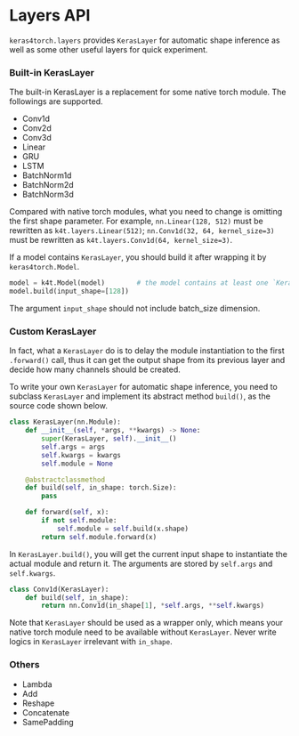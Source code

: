 # Layers API

`keras4torch.layers` provides `KerasLayer` for automatic shape inference as well as some other useful layers for quick experiment.

### Built-in KerasLayer

The built-in KerasLayer is a replacement for some native torch module. The followings are supported.

+ Conv1d
+ Conv2d
+ Conv3d
+ Linear
+ GRU
+ LSTM
+ BatchNorm1d
+ BatchNorm2d
+ BatchNorm3d

Compared with native torch modules, what you need to change is omitting the first shape parameter. For example, `nn.Linear(128, 512)` must be rewritten as `k4t.layers.Linear(512)`; `nn.Conv1d(32, 64, kernel_size=3)` must be rewritten as `k4t.layers.Conv1d(64, kernel_size=3)`.



If a model contains `KerasLayer`, you should build it after wrapping it by `keras4torch.Model`.

```python
model = k4t.Model(model) 		# the model contains at least one `KerasLayer`
model.build(input_shape=[128])
```

The argument `input_shape` should not include batch_size dimension.



### Custom KerasLayer

In fact, what a `KerasLayer` do is to delay the module instantiation to the first `.forward()` call, thus it can get the output shape from its previous layer and decide how many channels should be created.

To write your own `KerasLayer` for automatic shape inference, you need to subclass `KerasLayer` and implement its abstract method `build()`, as the source code shown below.

```python
class KerasLayer(nn.Module):
    def __init__(self, *args, **kwargs) -> None:
        super(KerasLayer, self).__init__()
        self.args = args
        self.kwargs = kwargs
        self.module = None

    @abstractclassmethod
    def build(self, in_shape: torch.Size):
        pass

    def forward(self, x):
        if not self.module:
            self.module = self.build(x.shape)
        return self.module.forward(x)
```

In `KerasLayer.build()`, you will get the current input shape to instantiate the actual module and return it. The arguments are stored by `self.args` and `self.kwargs`.

```python
class Conv1d(KerasLayer):
    def build(self, in_shape):
        return nn.Conv1d(in_shape[1], *self.args, **self.kwargs)
```

Note that `KerasLayer` should be used as a wrapper only, which means your native torch module need to be available without `KerasLayer`. Never write logics in `KerasLayer` irrelevant with `in_shape`.



### Others

+ Lambda
+ Add
+ Reshape
+ Concatenate
+ SamePadding